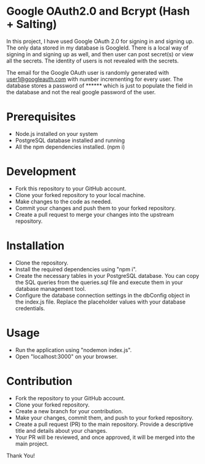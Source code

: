 # Google OAuth2.0 and Bcrypt (Hash + Salting)
In this project, I have used Google OAuth 2.0 for signing in and signing up. The only data stored in my database is GoogleId. 
There is a local way of signing in and signing up as well, and then user can post secret(s) or view all the secrets.
The identity of users is not revealed with the secrets.

The email for the Google OAuth user is randomly generated with user1@googleauth.com with number incrementing for every user. The database stores a password of ****** which is just to populate the field in the database and not the real google password of the user.

# Prerequisites
* Node.js installed on your system
* PostgreSQL database installed and running
* All the npm dependencies installed. (npm i)

# Development
* Fork this repository to your GitHub account.
* Clone your forked repository to your local machine.
* Make changes to the code as needed.
* Commit your changes and push them to your forked repository.
* Create a pull request to merge your changes into the upstream repository.

# Installation
* Clone the repository.
* Install the required dependencies using "npm i".
* Create the necessary tables in your PostgreSQL database. You can copy the SQL queries from the queries.sql file and execute them in your database management tool.
* Configure the database connection settings in the dbConfig object in the index.js file. Replace the placeholder values with your database credentials.

# Usage
* Run the application using "nodemon index.js".
* Open "localhost:3000" on your browser.

# Contribution
* Fork the repository to your GitHub account.
* Clone your forked repository.
* Create a new branch for your contribution.
* Make your changes, commit them, and push to your forked repository.
* Create a pull request (PR) to the main repository. Provide a descriptive title and details about your changes.
* Your PR will be reviewed, and once approved, it will be merged into the main project.

Thank You!
